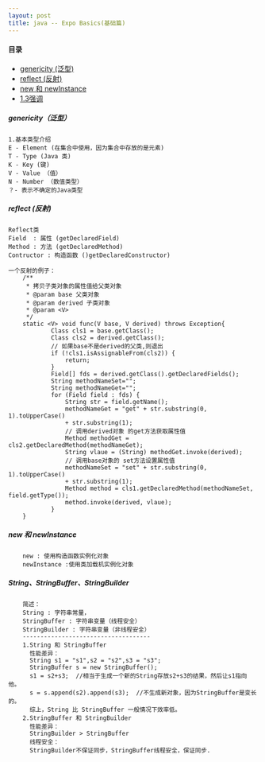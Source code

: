 ```yaml
---
layout: post
title: java -- Expo Basics(基础篇)
---
```

#### 目录
* [genericity (泛型)](#genericity) 
* [reflect (反射)](#reflect)
* [new 和 newInstance](#newAndnewInstance)
* [1.3强调](#1.3)

<h5 id="genericity">genericity（泛型）</h5> 
    
    1.基本类型介绍
    E - Element (在集合中使用，因为集合中存放的是元素)
    T - Type (Java 类)
    K - Key (键)
    V - Value （值）
    N - Number （数值类型）
    ？- 表示不确定的Java类型
        
<h5 id="reflect">reflect (反射) </h5> 
     
    
    Reflect类
    Field  : 属性 (getDeclaredField)
    Method : 方法 (getDeclaredMethod)
    Contructor : 构造函数 ()getDeclaredConstructor)
    
```
一个反射的例子：
    /**
     * 拷贝子类对象的属性值给父类对象
     * @param base 父类对象
     * @param derived 子类对象
     * @param <V>
     */
    static <V> void func(V base, V derived) throws Exception{
            Class cls1 = base.getClass();
            Class cls2 = derived.getClass();
            // 如果base不是derived的父类,则退出
            if (!cls1.isAssignableFrom(cls2)) {
                return;
            }
            Field[] fds = derived.getClass().getDeclaredFields();
            String methodNameSet="";
            String methodNameGet="";
            for (Field field : fds) {
                String str = field.getName();
                methodNameGet = "get" + str.substring(0, 1).toUpperCase() 
                + str.substring(1);
                // 调用derived对象 的get方法获取属性值
                Method methodGet = cls2.getDeclaredMethod(methodNameGet);
                String vlaue = (String) methodGet.invoke(derived); 
                // 调用base对象的 set方法设置属性值
                methodNameSet = "set" + str.substring(0, 1).toUpperCase() 
                + str.substring(1);
                Method method = cls1.getDeclaredMethod(methodNameSet, field.getType());
                method.invoke(derived, vlaue);
            }
    }
```

<h5 id="newAndnewInstance">new 和 newInstance </h5> 

```
    new : 使用构造函数实例化对象
    newInstance :使用类加载机实例化对象
```
    
<h5 id="String">String、StringBuffer、StringBuilder</h5> 

```
    简述：
    String : 字符串常量，
    StringBuffer : 字符串变量（线程安全）
    StringBuilder : 字符串变量（非线程安全）
    ------------------------------------
    1.String 和 StringBuffer
      性能差异：
      String s1 = "s1",s2 = "s2",s3 = "s3";    
      StringBuffer s = new StringBuffer();
      s1 = s2+s3;  //相当于生成一个新的String存放s2+s3的结果，然后让s1指向他。
      s = s.append(s2).append(s3);  //不生成新对象，因为StringBuffer是变长的。
      综上，String 比 StringBuffer 一般情况下效率低。
    2.StringBuffer 和 StringBuilder
      性能差异：
      StringBuilder > StringBuffer
      线程安全：
      StringBuilder不保证同步，StringBuffer线程安全，保证同步.
```
   
